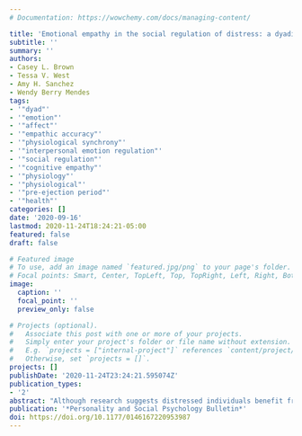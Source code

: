 ```yaml
---
# Documentation: https://wowchemy.com/docs/managing-content/

title: 'Emotional empathy in the social regulation of distress: a dyadic approach'
subtitle: ''
summary: ''
authors:
- Casey L. Brown
- Tessa V. West
- Amy H. Sanchez
- Wendy Berry Mendes
tags: 
- '"dyad"'
- '"emotion"'
- '"affect"'
- '"empathic accuracy"'
- '"physiological synchrony"'
- '"interpersonal emotion regulation"'
- '"social regulation"'
- '"cognitive empathy"'
- '"physiology"'
- '"physiological"'
- '"pre-ejection period"'
- '"health"'
categories: []
date: '2020-09-16'
lastmod: 2020-11-24T18:24:21-05:00
featured: false
draft: false

# Featured image
# To use, add an image named `featured.jpg/png` to your page's folder.
# Focal points: Smart, Center, TopLeft, Top, TopRight, Left, Right, BottomLeft, Bottom, BottomRight.
image:
  caption: ''
  focal_point: ''
  preview_only: false

# Projects (optional).
#   Associate this post with one or more of your projects.
#   Simply enter your project's folder or file name without extension.
#   E.g. `projects = ["internal-project"]` references `content/project/deep-learning/index.md`.
#   Otherwise, set `projects = []`.
projects: []
publishDate: '2020-11-24T23:24:21.595074Z'
publication_types:
- '2'
abstract: "Although research suggests distressed individuals benefit from others' empathy, it is unclear how an individual's level of empathy influences dyadic responses during emotional situations. In the current study, female participants (N = 140; 70 dyads) were paired with a stranger. One member of each dyad (the experiencer) was randomly assigned to undergo a stressful task and disclose negative personal experiences to their partner (the listener). Experiencers paired with listeners higher in dispositional emotional empathy had less negative affect during emotional disclosure and lower sympathetic nervous system reactivity during the stressful task and disclosure. Listeners higher in emotional empathy reported more negative affect in response to their partner's distress. Furthermore, for listeners higher in emotional empathy, those who more accurately rated their partner's emotions were more physiologically influenced by their partners. Findings shed light on interpersonal functions of empathy and suggest a stranger's level of emotional empathy regulates a distressed partner's emotions and physiology."
publication: '*Personality and Social Psychology Bulletin*'
doi: https://doi.org/10.1177/0146167220953987
---
```


